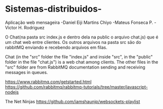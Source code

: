 # Sistemas-distribuidos-
Aplicação web mensageira 
-Daniel Eiji Martins Chiyo
-Mateus Fonseca P.
-Victor H. Rodriguez

O Chat(na pasta src index.js e dentro dela na public o arquivo chat.js) que é um chat web entre clientes.
Os outros arquivos na pasta src são do rabbitMQ enviando e recebendo arquivos em filas.

Chat (in the "src" folder the file "index.js" and inside "src", in the "public" folder in the file "chat.js") is a web chat among clients.
The other files in the "src" folder are from RabbitMQ documentation sending and receiving messages in queues.



https://www.rabbitmq.com/getstarted.html
https://github.com/rabbitmq/rabbitmq-tutorials/tree/master/javascript-nodejs

The Net Ninjas
https://github.com/iamshaunjp/websockets-playlist
